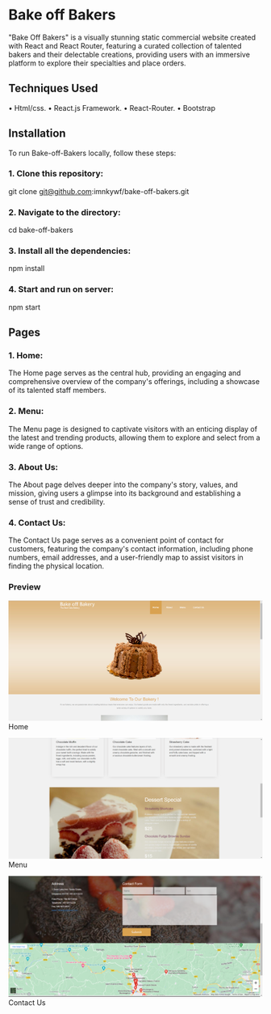 # Bake off Bakers
"Bake Off Bakers" is a visually stunning static commercial website created with React and React Router, featuring a curated collection of talented bakers and their delectable creations, providing users with an immersive platform to explore their specialties and place orders.

## Techniques Used
• Html/css.
• React.js Framework.
• React-Router.
• Bootstrap

## Installation
To run Bake-off-Bakers locally, follow these steps:
### 1. Clone this repository:
git clone git@github.com:imnkywf/bake-off-bakers.git

### 2. Navigate to the directory:
cd bake-off-bakers

### 3. Install all the dependencies:
npm install

### 4. Start and run on server:
npm start

## Pages
### 1. Home: 
The Home page serves as the central hub, providing an engaging and comprehensive overview of the company's offerings, including a showcase of its talented staff members.

### 2. Menu:
The Menu page is designed to captivate visitors with an enticing display of the latest and trending products, allowing them to explore and select from a wide range of options.

### 3. About Us:
The About page delves deeper into the company's story, values, and mission, giving users a glimpse into its background and establishing a sense of trust and credibility.

### 4. Contact Us:
The Contact Us page serves as a convenient point of contact for customers, featuring the company's contact information, including phone numbers, email addresses, and a user-friendly map to assist visitors in finding the physical location.




### Preview

![Alt text](https://github.com/imnkywf/bake-off-bakers/blob/main/Screen%20Shots/Picture%201.png "image demo")
Home

![Alt text](https://github.com/imnkywf/bake-off-bakers/blob/main/Screen%20Shots/Picture%203.png "image demo")
Menu

![Alt text](https://github.com/imnkywf/bake-off-bakers/blob/main/Screen%20Shots/Picture%202.png "image demo")
Contact Us










